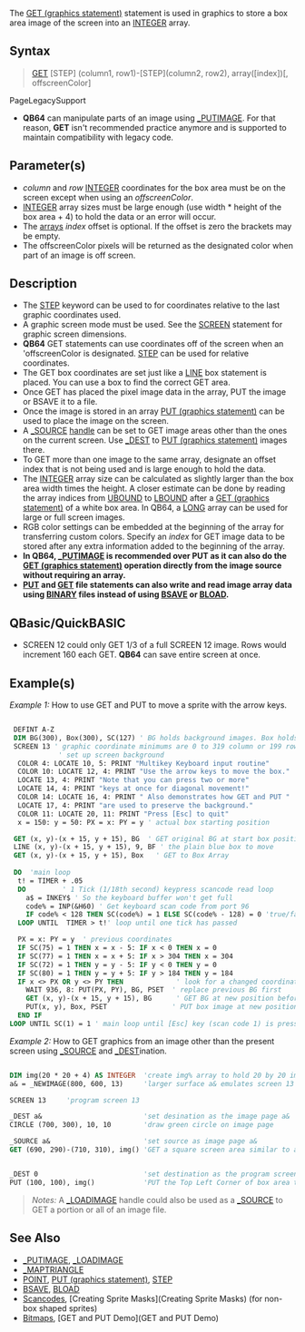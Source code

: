 The [GET (graphics statement)](GET (graphics statement)) statement is used in graphics to store a box area image of the screen into an [INTEGER](INTEGER) array.

## Syntax
 
>  [GET](GET) [STEP] (column1, row1)-[STEP](column2, row2), array([index])[, offscreenColor]


PageLegacySupport
* **QB64** can manipulate parts of an image using [_PUTIMAGE](_PUTIMAGE). For that reason, **GET** isn't recommended practice anymore and is supported to maintain compatibility with legacy code.


## Parameter(s)

* *column* and *row* [INTEGER](INTEGER) coordinates for the box area must be on the screen except when using an *offscreenColor*.
* [INTEGER](INTEGER) array sizes must be large enough (use width * height of the box area + 4) to hold the data or an error will occur.
* The [arrays](arrays) *index* offset is optional. If the offset is zero the brackets may be empty.
* The offscreenColor pixels will be returned as the designated color when part of an image is off screen.


## Description

* The [STEP](STEP) keyword can be used to for coordinates relative to the last graphic coordinates used.
* A graphic screen mode must be used. See the [SCREEN](SCREEN) statement for graphic screen dimensions.
* **QB64** GET statements can use coordinates off of the screen when an 'offscreenColor is designated. [STEP](STEP) can be used for relative coordinates.
* The GET box coordinates are set just like a [LINE](LINE) box statement is placed. You can use a box to find the correct GET area.
* Once GET has placed the pixel image data in the array, PUT the image or BSAVE it to a file.
* Once the image is stored in an array [PUT (graphics statement)](PUT (graphics statement)) can be used to place the image on the screen.
* A [_SOURCE](_SOURCE) [handle](handle) can be set to GET image areas other than the ones on the current screen. Use [_DEST](_DEST) to [PUT (graphics statement)](PUT (graphics statement)) images there.
* To GET more than one image to the same array, designate an offset index that is not being used and is large enough to hold the data.
* The [INTEGER](INTEGER) array size can be calculated as slightly larger than the box area width times the height. A closer estimate can be done by reading the array indices from [UBOUND](UBOUND) to [LBOUND](LBOUND) after a [GET (graphics statement)](GET (graphics statement)) of a white box area. In QB64, a [LONG](LONG) array can be used for large or full screen images.
* RGB color settings can be embedded at the beginning of the array for transferring custom colors. Specify an *index* for GET image data to be stored after any extra information added to the beginning of the array.
* **In QB64, [_PUTIMAGE](_PUTIMAGE) is recommended over PUT as it can also do the [GET (graphics statement)](GET (graphics statement)) operation directly from the image source without requiring an array.**
* **[PUT](PUT) and [GET](GET) file statements can also write and read image array data using [BINARY](BINARY) files instead of using [BSAVE](BSAVE) or [BLOAD](BLOAD).**


## QBasic/QuickBASIC

* SCREEN 12 could only GET 1/3 of a full SCREEN 12 image. Rows would increment 160 each GET. **QB64** can save entire screen at once.


## Example(s)

*Example 1:* How to use GET and PUT to move a sprite with the arrow keys.

```vb

 DEFINT A-Z
 DIM BG(300), Box(300), SC(127) ' BG holds background images. Box holds the Box image.
 SCREEN 13 ' graphic coordinate minimums are 0 to 319 column or 199 row maximums.
            ' set up screen background
  COLOR 4: LOCATE 10, 5: PRINT "Multikey Keyboard input routine"
  COLOR 10: LOCATE 12, 4: PRINT "Use the arrow keys to move the box."
  LOCATE 13, 4: PRINT "Note that you can press two or more"
  LOCATE 14, 4: PRINT "keys at once for diagonal movement!"
  COLOR 14: LOCATE 16, 4: PRINT " Also demonstrates how GET and PUT "
  LOCATE 17, 4: PRINT "are used to preserve the background."
  COLOR 11: LOCATE 20, 11: PRINT "Press [Esc] to quit"
  x = 150: y = 50: PX = x: PY = y ' actual box starting position

 GET (x, y)-(x + 15, y + 15), BG  ' GET original BG at start box position
 LINE (x, y)-(x + 15, y + 15), 9, BF ' the plain blue box to move
 GET (x, y)-(x + 15, y + 15), Box   ' GET to Box Array
 
 DO  'main loop
  t! = TIMER + .05
  DO         ' 1 Tick (1/18th second) keypress scancode read loop
    a$ = INKEY$ ' So the keyboard buffer won't get full
    code% = INP(&H60) ' Get keyboard scan code from port 96
    IF code% < 128 THEN SC(code%) = 1 ELSE SC(code% - 128) = 0 'true/false values to array
  LOOP UNTIL  TIMER > t!' loop until one tick has passed

  PX = x: PY = y  ' previous coordinates
  IF SC(75) = 1 THEN x = x - 5: IF x < 0 THEN x = 0
  IF SC(77) = 1 THEN x = x + 5: IF x > 304 THEN x = 304
  IF SC(72) = 1 THEN y = y - 5: IF y < 0 THEN y = 0
  IF SC(80) = 1 THEN y = y + 5: IF y > 184 THEN y = 184
  IF x <> PX OR y <> PY THEN             ' look for a changed coordinate value
    WAIT 936, 8: PUT(PX, PY), BG, PSET  ' replace previous BG first
    GET (x, y)-(x + 15, y + 15), BG      ' GET BG at new position before box is set
    PUT(x, y), Box, PSET                ' PUT box image at new position
  END IF
LOOP UNTIL SC(1) = 1 ' main loop until [Esc] key (scan code 1) is pressed 

```


*Example 2:* How to GET graphics from an image other than the present screen using [_SOURCE](_SOURCE) and [_DEST](_DEST)ination.


```vb

DIM img(20 * 20 + 4) AS INTEGER  'create img% array to hold 20 by 20 image data 
a& = _NEWIMAGE(800, 600, 13)     'larger surface a& emulates screen 13 colors & resolution

SCREEN 13     'program screen 13

_DEST a&                         'set desination as the image page a&
CIRCLE (700, 300), 10, 10        'draw green circle on image page

_SOURCE a&                       'set source as image page a&
GET (690, 290)-(710, 310), img() 'GET a square screen area similar to a LINE Box.


_DEST 0                          'set destination as the program screen
PUT (100, 100), img()            'PUT the Top Left Corner of box area to pixel 100, 100

```
>  *Notes:* A [_LOADIMAGE](_LOADIMAGE) handle could also be used as a [_SOURCE](_SOURCE) to GET a portion or all of an image file.


## See Also

* [_PUTIMAGE](_PUTIMAGE), [_LOADIMAGE](_LOADIMAGE)
* [_MAPTRIANGLE](_MAPTRIANGLE)
* [POINT](POINT), [PUT (graphics statement)](PUT (graphics statement)), [STEP](STEP) 
* [BSAVE](BSAVE), [BLOAD](BLOAD)
* [Scancodes](Scancodes), [Creating Sprite Masks](Creating Sprite Masks) (for non-box shaped sprites)
* [Bitmaps](Bitmaps), [GET and PUT Demo](GET and PUT Demo)




